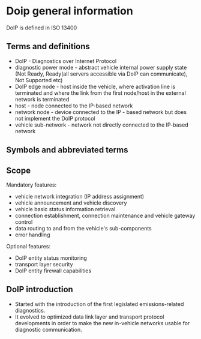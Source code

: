 # Doip general information

DoIP is defined in ISO 13400

## Terms and definitions
- DoIP - Diagnostics over Internet Protocol
- diagnostic power mode - abstract vehicle internal power supply state (Not Ready, Ready(all servers accessible via DoIP can communicate), Not Supported etc)
- DoIP edge node - host inside the vehicle, where activation line is terminated and where the link from the first node/host in the external network is terminated
- host - node connected to the IP-based network
- network node - device connected to the IP - based network but does not implement the DoIP protocol
- vehicle sub-network - network not directly connected to the IP-based network

## Symbols and abbreviated terms

## Scope

Mandatory features:
- vehicle network integration (IP address assignment)
- vehicle announcement and vehicle discovery
- vehicle basic status information retrieval
- connection establishment, connection maintenance and vehicle gateway control
- data routing to and from the vehicle's sub-components
- error handling

Optional features:
- DoIP entity status monitoring
- transport layer security
- DoIP entity firewall capabilities

## DoIP introduction

- Started with the introduction of the first legislated emissions-related diagnostics.
- It evolved to optimized data link layer and transport protocol developments in order to make the new in-vehicle networks usable for diagnostic communication.
